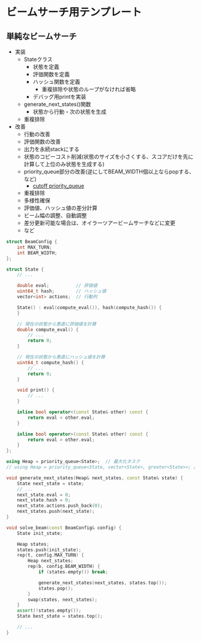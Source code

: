 # ビームサーチ用テンプレート

## 単純なビームサーチ

- 実装
  - Stateクラス
    - 状態を定義
    - 評価関数を定義
    - ハッシュ関数を定義
      - 重複排除や状態のループがなければ省略
    - デバッグ用printを実装
  - generate_next_states()関数
    - 状態から行動・次の状態を生成
  - 重複排除
- 改善
  - 行動の改善
  - 評価関数の改善
  - 出力を永続stackにする
  - 状態のコピーコスト削減(状態のサイズを小さくする、スコアだけを先に計算して上位のみ状態を生成する)
  - priority_queue部分の改善(逆にしてBEAM_WIDTH個以上ならpopする、など)
    - [cutoff priority_queue](../cutoff_priority_queue.md)
  - 重複排除
  - 多様性確保
  - 評価値、ハッシュ値の差分計算
  - ビーム幅の調整、自動調整
  - 差分更新可能な場合は、オイラーツアービームサーチなどに変更
  - など

```cpp
struct BeamConfig {
    int MAX_TURN;
    int BEAM_WIDTH;
};

struct State {
    // ...

    double eval;          // 評価値
    uint64_t hash;        // ハッシュ値
    vector<int> actions;  // 行動列

    State() : eval(compute_eval()), hash(compute_hash()) {
    }

    // 現在の状態から愚直に評価値を計算
    double compute_eval() {
        // ...
        return 0;
    }

    // 現在の状態から愚直にハッシュ値を計算
    uint64_t compute_hash() {
        // ...
        return 0;
    }

    void print() {
        // ...
    }

    inline bool operator<(const State& other) const {
        return eval < other.eval;
    }

    inline bool operator>(const State& other) const {
        return eval > other.eval;
    }
};

using Heap = priority_queue<State>;  // 最大化タスク
// using Heap = priority_queue<State, vector<State>, greater<State>>; // 最小化タスク

void generate_next_states(Heap& next_states, const State& state) {
    State next_state = state;
    // ...
    next_state.eval = 0;
    next_state.hash = 0;
    next_state.actions.push_back(0);
    next_states.push(next_state);
}

void solve_beam(const BeamConfig& config) {
    State init_state;

    Heap states;
    states.push(init_state);
    rep(t, config.MAX_TURN) {
        Heap next_states;
        rep(b, config.BEAM_WIDTH) {
            if (states.empty()) break;

            generate_next_states(next_states, states.top());
            states.pop();
        }
        swap(states, next_states);
    }
    assert(!states.empty());
    State best_state = states.top();

    // ...
}
```

